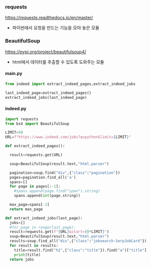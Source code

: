 ### requests

https://requests.readthedocs.io/en/master/

* 파이썬에서 요청을 만드는 기능을 모아 놓은 모듈

### BeautifulSoup

https://pypi.org/project/beautifulsoup4/

* html에서 데이터를 추출할 수 있도록 도와주는 모듈



#### main.py

```python
from indeed import extract_indeed_pages,extract_indeed_jobs

last_indeed_page=extract_indeed_pages()
extract_indeed_jobs(last_indeed_page)
```

#### indeed.py

```python
import requests
from bs4 import BeautifulSoup

LIMIT=50
URL=f"https://www.indeed.com/jobs?q=python&limit={LIMIT}"

def extract_indeed_pages():

  result=requests.get(URL)

  soup=BeautifulSoup(result.text,"html.parser")

  pagination=soup.find("div",{"class":"pagination"})
  pages=pagination.find_all('a')
  spans=[]
  for page in pages[:-1]:
    #spans.append(page.find("span").string)
    spans.append(int(page.string))

  max_page=spans[-1]
  return max_page

def extract_indeed_jobs(last_page):
  jobs=[]
  #for page in range(last_page):
  result=requests.get(f"{URL}&start={0*LIMIT}")
  soup=BeautifulSoup(result.text,"html.parser")
  results=soup.find_all("div",{"class":"jobsearch-SerpJobCard"})
  for result in results:
    title=result.find("h2",{"class":"title"}).find("a")["title"]
    print(title)
  return jobs
```

